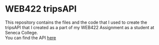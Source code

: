 # WEB422 tripsAPI
This repository contains the files and the code that I used to create the tripsAPI that I created as a part of my WEB422 Assignment as a student at Seneca College. <br />
You can find the API [here](https://long-plum-fly-boot.cyclic.app/)